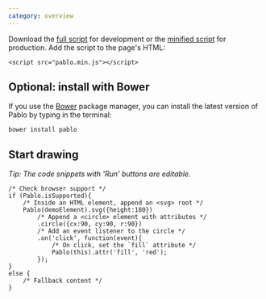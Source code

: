 ```yaml
---
category: overview
---
```


Download the <a href="http://pablojs.com/downloads/pablo.js" target="_blank">full script</a> for development or the <a href="http://pablojs.com/downloads/pablo.min.js" target="_blank">minified script</a> for production. Add the script to the page's HTML:

    <script src="pablo.min.js"></script>


## Optional: install with Bower

If you use the [Bower](http://bower.io) package manager, you can install the latest version of Pablo by typing in the terminal:

    bower install pablo


## Start drawing

_Tip: The code snippets with 'Run' buttons are editable._

    /* Check browser support */
    if (Pablo.isSupported){
        /* Inside an HTML element, append an <svg> root */
        Pablo(demoElement).svg({height:180})
            /* Append a <circle> element with attributes */
            .circle({cx:90, cy:90, r:90})
            /* Add an event listener to the circle */
            .on('click', function(event){
                /* On click, set the `fill` attribute */
                Pablo(this).attr('fill', 'red');
            });
    }
    else {
        /* Fallback content */
    }
